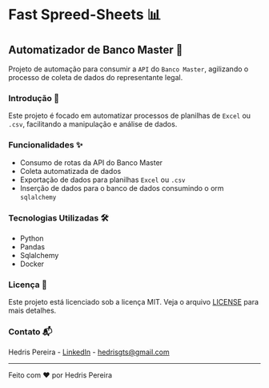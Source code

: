 # Fast Spreed-Sheets 📊

## Automatizador de Banco Master 🚀

Projeto de automação para consumir a `API` do `Banco Master`, agilizando o processo de coleta de dados do representante legal.

### Introdução 📘

Este projeto é focado em automatizar processos de planilhas de `Excel` ou `.csv`, facilitando a manipulação e análise de dados.

### Funcionalidades ✨

- Consumo de rotas da API do Banco Master
- Coleta automatizada de dados
- Exportação de dados para planilhas `Excel` ou `.csv`
- Inserção de dados para o banco de dados consumindo o orm `sqlalchemy`

### Tecnologias Utilizadas 🛠️

- Python
- Pandas
- Sqlalchemy
- Docker


### Licença 📄

Este projeto está licenciado sob a licença MIT. Veja o arquivo [LICENSE](LICENSE) para mais detalhes.

### Contato 📬

Hedris Pereira - [LinkedIn](https://www.linkedin.com/in/Hedriss10) - hedrisgts@gmail.com

---
Feito com ❤️ por Hedris Pereira
